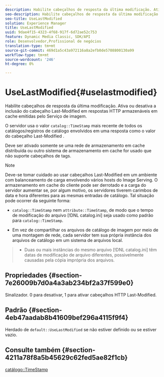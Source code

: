 ```yaml
---
description: Habilite cabeçalhos de resposta da última modificação. Ativa ou desativa a inclusão do cabeçalho Last-Modified em respostas HTTP armazenáveis em cache emitidas pelo Serviço de imagem.
seo-description: Habilite cabeçalhos de resposta da última modificação. Ativa ou desativa a inclusão do cabeçalho Last-Modified em respostas HTTP armazenáveis em cache emitidas pelo Serviço de imagem.
seo-title: UseLastModified
solution: Experience Manager
title: UseLastModified
uuid: 9dae4f15-4323-4f68-917f-6d72ae52c753
feature: Dynamic Media Classic, SDK/API
role: Desenvolvedor,Profissional de negócios
translation-type: tm+mt
source-git-commit: 469d1a5c43a972116a8a2efb0de5708800130a99
workflow-type: tm+mt
source-wordcount: '246'
ht-degree: 0%

---
```



# UseLastModified{#uselastmodified}

Habilite cabeçalhos de resposta da última modificação. Ativa ou desativa a inclusão do cabeçalho Last-Modified em respostas HTTP armazenáveis em cache emitidas pelo Serviço de imagem.

O servidor usa o valor `catalog::TimeStamp` mais recente de todos os catálogos/registros de catálogo envolvidos em uma resposta como o valor do cabeçalho Last-Modified .

Deve ser ativado somente se uma rede de armazenamento em cache distribuída ou outro sistema de armazenamento em cache for usado que não suporte cabeçalhos de tags.

>[!NOTE]
>
>Deve-se tomar cuidado ao usar cabeçalhos Last-Modified em um ambiente com balanceamento de carga envolvendo vários hosts do Image Serving. O armazenamento em cache do cliente pode ser derrotado e a carga do servidor aumentar se, por algum motivo, os servidores tiverem carimbos de data e hora diferentes para as mesmas entradas de catálogo. Tal situação pode ocorrer da seguinte forma:
>
>* `catalog::TimeStamp` nem `attribute::TimeStamp`, de modo que o tempo de modificação do arquivo [!DNL catalog.ini] seja usado como padrão para `catalog::TimeStamp`.
   >
   >
* Em vez de compartilhar os arquivos de catálogo de imagem por meio de uma montagem de rede, cada servidor tem sua própria instância dos arquivos de catálogo em um sistema de arquivos local.
>* Duas ou mais instâncias do mesmo arquivo [!DNL catalog.ini] têm datas de modificação de arquivo diferentes, possivelmente causadas pela cópia imprópria dos arquivos.

>



## Propriedades {#section-7e26009b7d0a4a3ab234bf2a37f599e0}

Sinalizador. 0 para desativar, 1 para ativar cabeçalhos HTTP Last-Modified.

## Padrão {#section-4eb47aadab8b41609bef296a4115f9f4}

Herdado de `default::UseLastModified` se não estiver definido ou se estiver vazio.

## Consulte também {#section-4211a78f8a5b45629c62fed5ae82f1cb}

[catálogo::TimeStamp](../../../../../is-api/image-catalog/image-serving-api-ref/c-image-catalog-reference/c-image-svg-data-reference/c-image-data-reference/r-timestamp-cat.md#reference-59a27b72f4cb4a53a3baba83214c4ded)
